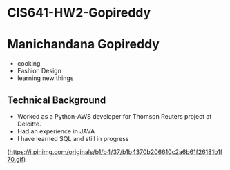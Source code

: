 # CIS641-HW2-Gopireddy
# Manichandana Gopireddy
 - cooking
 - Fashion Design
 - learning new things
## Technical Background
 - Worked as a Python-AWS developer for Thomson Reuters project at Deloitte.
 - Had an experience in JAVA
 - I have learned SQL and still in progress
   
 (https://i.pinimg.com/originals/b1/b4/37/b1b4370b206610c2a6b61f26181b1f70.gif)
